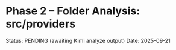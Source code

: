 # Phase 2 – Folder Analysis: src/providers

Status: PENDING (awaiting Kimi analyze output)
Date: 2025-09-21

